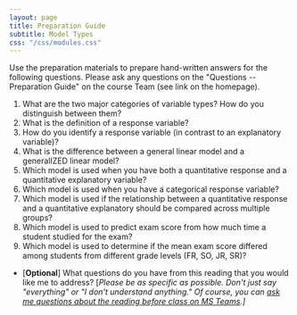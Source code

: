 ```yaml
---
layout: page
title: Preparation Guide
subtitle: Model Types
css: "/css/modules.css"
---
```


<div class="alert alert-warning">
Use the preparation materials to prepare hand-written answers for the following questions. Please ask any questions on the "Questions -- Preparation Guide" on the course Team (see link on the homepage).
</div>

1. What are the two major categories of variable types? How do you distinguish between them?
1. What is the definition of a response variable?
1. How do you identify a response variable (in contrast to an explanatory variable)?
1. What is the difference between a general linear model and a generalIZED linear model?
1. Which model is used when you have both a quantitative response and a quantitative explanatory variable?
1. Which model is used when you have a categorical response variable?
1. Which model is used if the relationship between a quantitative response and a quantitative explanatory should be compared across multiple groups?
1. Which model is used to predict exam score from how much time a student studied for the exam?
1. Which model is used to determine if the mean exam score differed among students from different grade levels (FR, SO, JR, SR)?

<ul>
<li>[<b>Optional</b>] What questions do you have from this reading that you would like me to address? [<i>Please be as specific as possible. Don't just say "everything" or "I don't understand anything." Of course, you can <a href="https://teams.microsoft.com/l/channel/19%3aebdb6d98f8c748818228211aeea11139%40thread.tacv2/Class%2520Preparation%2520Reading%2520Questions?groupId=6aaae687-f6ed-4518-b9ed-3986bc9e6f4f&tenantId=b70d8bab-80b6-4766-b5da-fcfdabdf71c7" target="_blank">ask me questions about the reading before class on MS Teams</a>.]</i></li>
</ul>
